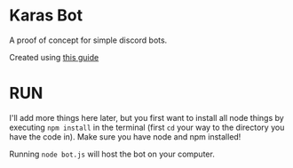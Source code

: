 # Karas Bot

A proof of concept for simple discord bots.

Created using [this guide](https://discordjs.guide/creating-your-bot/configuration-files.html#implementing-your-config-file)

# RUN

I'll add more things here later, but you first want to install all node things by executing `npm install` in the terminal (first `cd` your way to the directory you have the code in). Make sure you have node and npm installed!

Running `node bot.js` will host the bot on your computer.